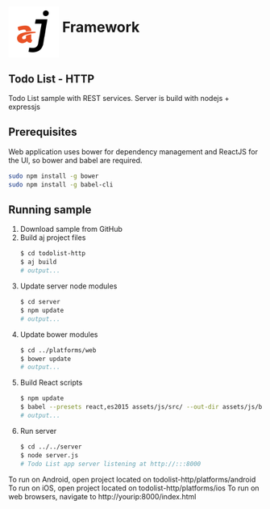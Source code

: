# <img src="https://raw.githubusercontent.com/bfortunato/aj-framework/master/doc/images/aj.png" height="100" align="middle" /> Framework

## Todo List - HTTP
Todo List sample with REST services.
Server is build with nodejs + expressjs

## Prerequisites
Web application uses bower for dependency management and ReactJS for the UI, so bower and babel are required.

```bash
sudo npm install -g bower
sudo npm install -g babel-cli
```

## Running sample

1. Download sample from GitHub
2. Build aj project files
     ```bash
     $ cd todolist-http
     $ aj build
     # output...
     ```
3. Update server node modules
     ```bash
     $ cd server
     $ npm update
     # output...
     ```
4. Update bower modules
     ```bash
     $ cd ../platforms/web
     $ bower update
     # output...
     ```
5. Build React scripts
     ```bash
     $ npm update
     $ babel --presets react,es2015 assets/js/src/ --out-dir assets/js/build
     # output...
     ```
6. Run server
     ```bash
     $ cd ../../server
     $ node server.js
     # Todo List app server listening at http://:::8000
     ```
     
 To run on Android, open project located on todolist-http/platforms/android
 To run on iOS, open project located on todolist-http/platforms/ios
 To run on web browsers, navigate to http://yourip:8000/index.html
